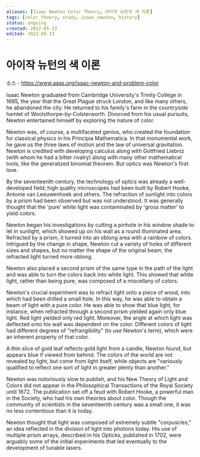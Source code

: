 ```yaml
---
aliases: [Isaac Newton Color Theory, 아이작 뉴턴의 색 이론]
tags: [color_theory, study, isaac_newton, history]
status: ongoing
created: 2022-05-13
edited: 2022-05-13
---
```


# 아이작 뉴턴의 색 이론
소스 - https://www.aaas.org/isaac-newton-and-problem-color

Isaac Newton graduated from Cambridge University's Trinity College in 1665, the year that the Great Plague struck London, and like many others, he abandoned the city. He returned to his family's farm in the countryside hamlet of Woolsthorpe-by-Colsterworth. Divorced from his usual pursuits, Newton entertained himself by exploring the nature of color.

Newton was, of course, a multifaceted genius, who created the foundation for classical physics in his Principia Mathematica. In that monumental work, he gave us the three laws of motion and the law of universal gravitation. Newton is credited with developing calculus along with Gottfried Liebniz (with whom he had a bitter rivalry) along with many other mathematical tools, like the generalized binomial theorem. But optics was Newton's first love.

By the seventeenth century, the technology of optics was already a well-developed field; high quality microscopes had been built by Robert Hooke, Antonie van Leeuwenhoek and others. The refraction of sunlight into colors by a prism had been observed but was not understood. It was generally thought that the 'pure' white light was contaminated by 'gross matter' to yield colors. 

Newton began his investigations by cutting a pinhole in his window shade to let in sunlight, which showed up on his wall as a round illuminated area. Refracted by a prism, it turned into an oblong area with a rainbow of colors. Intrigued by the change in shape, Newton cut a variety of holes of different sizes and shapes, but no matter the shape of the original beam, the refracted light turned more oblong. 

Newton also placed a second prism of the same type in the path of the light and was able to turn the colors back into white light. This showed that white light, rather than being pure, was composed of a miscellany of colors. 

Newton's crucial experiment was to refract light onto a piece of wood, into which had been drilled a small hole. In this way, he was able to obtain a beam of light with a pure color. He was able to show that blue light, for instance, when refracted through a second prism yielded again only blue light. Red light yielded only red light. Moreover, the angle at which light was deflected onto his wall was dependent on the color. Different colors of light had different degrees of "refrangibility" (to use Newton's term), which were an inherent property of that color.    

A thin slice of gold leaf reflects gold light from a candle, Newton found, but appears blue if viewed from behind. The colors of the world are not revealed by light, but come from light itself, while objects are "variously qualified to reflect one sort of light in greater plenty than another." 

Newton was notoriously slow to publish, and his New Theory of Light and Colors did not appear in the Philosophical Transactions of the Royal Society until 1672. The publication set off a feud with Robert Hooke, a powerful man in the Society, who had his own theories about color. Though the community of scientists in the seventeenth century was a small one, it was no less contentious than it is today. 

Newton thought that light was composed of extremely subtle "corpuscles," an idea reflected in the division of light into photons today. His use of multiple prism arrays, described in his Opticks, published in 1702, were arguably some of the initial experiments that led eventually to the development of tunable lasers.